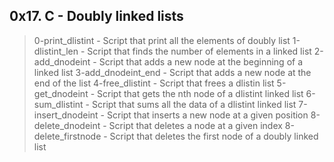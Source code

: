 ## 0x17. C - Doubly linked lists
> 0-print_dlistint - Script that print all the elements of doubly list
> 1-dlistint_len - Script that finds the number of elements in a linked list
> 2-add_dnodeint - Script that adds a new node at the beginning of a linked list
> 3-add_dnodeint_end - Script that adds a new node at the end of the list
> 4-free_dlistint - Script that frees a dlistin list
> 5-get_dnodeint - Script that gets the nth node of a dlistint linked list
> 6-sum_dlistint - Script that sums all the data of a dlistint linked list
> 7-insert_dnodeint - Script that inserts a new node at a given position
> 8-delete_dnodeint - Script that deletes a node at a given index 
> 8-delete_firstnode - Script that deletes the first node of a doubly linked list
